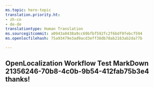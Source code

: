 ```yaml
---
ms.topic: hero-topic
translation.priority.ht:
- zh-cn
- de-de
translationtype: Human Translation
ms.sourcegitcommit: a0943a8438a9cc69bfbf592fc2f6bdf9febcf594
ms.openlocfilehash: 75a93479e3ad9acd3eff38db78ab2163ab2da77b

---
```

## OpenLocalization Workflow Test MarkDown 21356246-70b8-4c0b-9b54-412fab75b3e4 thanks!



<!--HONumber=Jul16_HO2-->


